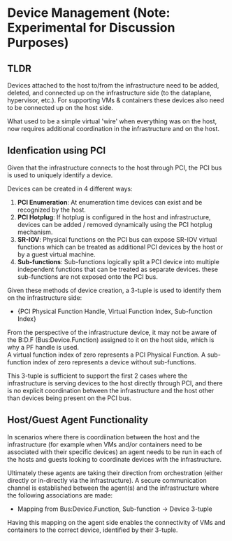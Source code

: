 # Device Management (Note: **Experimental** for Discussion Purposes)

## TLDR

Devices attached to the host to/from the infrastructure need to be added,
deleted, and connected up on the infrastructure side
(to the dataplane, hypervisor, etc.).  For supporting VMs & containers these
devices also need to be connected up on the host side.

What used to be a simple virtual 'wire' when everything was on the host, now
requires additional coordination in the infrastructure and on the host.

## Idenfication using PCI

Given that the infrastructure connects to the host through PCI,
the PCI bus is used to uniquely identify a device.  

Devices can be created in 4 different ways:

1. **PCI Enumeration**: At enumeration time devices can exist and be recognized
by the host.
2. **PCI Hotplug**: If hotplug is configured in the host and infrastructure,
devices can be added / removed dynamically using the PCI hotplug mechanism.
3. **SR-IOV**: Physical functions on the PCI bus can expose SR-IOV virtual
functions which can be treated as additional PCI devices by the host or by a
guest virtual machine.
4. **Sub-functions**: Sub-functions logically split a PCI device into
multiple independent functions that can be treated as separate devices.
these sub-functions are not exposed onto the PCI bus.

Given these methods of device creation, a 3-tuple is used to
identify them on the infrastructure side:

* {PCI Physical Function Handle, Virtual Function Index, Sub-function Index}

From the perspective of the infrastructure device, it may not be aware of the
B:D.F (Bus:Device.Function) assigned to it on the host side, which is why a
PF handle is used.  
A virtual function index of zero represents a PCI Physical Function.
A sub-function index of zero represents a device without sub-functions.

This 3-tuple is sufficient to support the first 2 cases where the infrastructure
is serving devices to the host directly through PCI, and there is no explicit
coordination between the infrastructure and the host other than devices being
present on the PCI bus.

## Host/Guest Agent Functionality

In scenarios where there is coordiination between the host and the
infrastructure (for example when VMs and/or containers need to be associated
with their specific devices) an agent needs to be run in each of the hosts and
guests looking to coordinate devices with the infrastructure.

Ultimately these agents are taking their direction from orchestration (either
directly or in-directly via the infrastructure).  A secure communication
channel is established between the agent(s) and the infrastructure where the
following associations are made:

* Mapping from Bus:Device.Function, Sub-function -> Device 3-tuple

Having this mapping on the agent side enables the connectivity of VMs and
containers to the correct device, identified by their 3-tuple.

